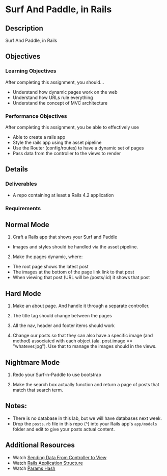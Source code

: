 # Surf And Paddle, in Rails

## Description
Surf And Paddle, in Rails


## Objectives

### Learning Objectives

After completing this assignment, you should…

* Understand how dynamic pages work on the web
* Understand how URLs rule everything
* Understand the concept of MVC architecture



### Performance Objectives

After completing this assignment, you be able to effectively use

* Able to create a rails app
* Style the rails app using the asset pipeline
* Use the Router (config/routes) to have a dynamic set of pages
* Pass data from the controller to the views to render



## Details

### Deliverables

* A repo containing at least a Rails 4.2 application

### Requirements


## Normal Mode

1. Craft a Rails app that shows your Surf and Paddle
  * Images and styles should be handled via the asset pipeline.

2. Make the pages dynamic, where:  
  * The root page shows the latest post
  * The images at the bottom of the page link link to that post
  * When viewing that post (URL will be /posts/:id) it shows that
  post

## Hard Mode

1. Make an about page. And handle it through a separate controller.

2. The title tag should change between the pages

3. All the nav, header and footer items should work

4. Change our posts so that they can also have a specific image (and method) associated with each object (ala. post.image == "whatever.jpg"). Use that to manage the images should in the views.

## Nightmare Mode

1. Redo your Surf-n-Paddle to use bootstrap

2. Make the search box actually function and return a page of posts that match that search term.




## Notes:

* There is no database in this lab, but we will have databases next week.
* Drop the `posts.rb` file in this repo (^) into your Rails app's `app/models` folder and edit to give your posts actual content.


## Additional Resources

* Watch [Sending Data From Controller to View](https://gorails.com/episodes/sending-data-between-controllers-and-views)
* Watch [Rails Application Structure](https://gorails.com/episodes/rails-application-structure)
* Watch [Params Hash](https://gorails.com/episodes/the-params-hash)
